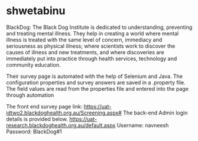 # shwetabinu

BlackDog:
The Black Dog Institute is dedicated to understanding, preventing and treating mental illness. 
They help in creating a world where mental illness is treated with the same level of concern, immediacy and seriousness as physical illness; where scientists work to discover the causes of illness and new treatments, and where discoveries are immediately put into practice through health services, technology and community education.

Their survey page is automated with the help of Selenium and Java. The configuration properties and survey answers are saved in a .property file. The field values are read from the properties file and entered into the page through automation

The front end survey page link: https://uat-idtwo2.blackdoghealth.org.au/Screening.aspx# 
The back-end Admin login details is provided below.
https://uat-research.blackdoghealth.org.au/default.aspx
Username: navneesh
Password: BlackDog#1


